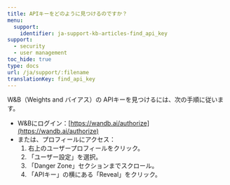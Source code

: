 ```yaml
---
title: APIキーをどのように見つけるのですか？
menu:
  support:
    identifier: ja-support-kb-articles-find_api_key
support:
  - security
  - user management
toc_hide: true
type: docs
url: /ja/support/:filename
translationKey: find_api_key
---
```

W&B（Weights and バイアス）の APIキーを見つけるには、次の手順に従います。

- W&Bにログイン：[https://wandb.ai/authorize](https://wandb.ai/authorize)
- または、プロフィールにアクセス：
  1. 右上のユーザープロフィールをクリック。
  2. 「ユーザー設定」を選択。
  3. 「Danger Zone」セクションまでスクロール。
  4. 「APIキー」の横にある「Reveal」をクリック。